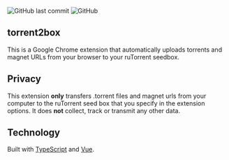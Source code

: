 ![GitHub last commit](https://img.shields.io/github/last-commit/rmuchall/torrent2box)
![GitHub](https://img.shields.io/github/license/rmuchall/torrent2box)

## torrent2box
This is a Google Chrome extension that automatically uploads torrents and magnet URLs from your browser to your ruTorrent seedbox.

## Privacy
This extension **only** transfers .torrent files and magnet urls from your computer to the ruTorrent seed box that you specify in the extension options. It does **not** collect, track or transmit any other data.

## Technology
Built with [TypeScript](https://www.typescriptlang.org/) and [Vue](https://vuejs.org/).
